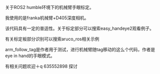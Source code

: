 关于ROS2 humble环境下的机械臂手眼标定。

我使用的是franka机械臂+D405深度相机。

该代码具有一定的普适性。关于标定部分可以搜索easy_handeye2观看例子。

有关标定板部分识别可以搜索aruco_ros相关示例

arm_follow_tag是作者用于测试，进行机械臂随tag移动的这么个代码，作者是eye in hand的手眼模式。

有相关问题欢迎＋q 635552898 探讨